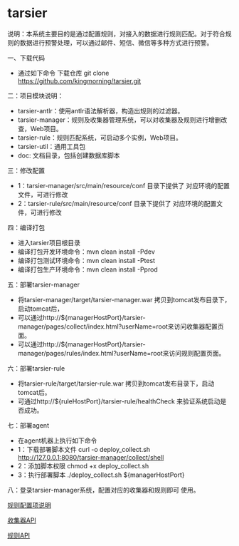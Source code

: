 # tarsier

说明：本系统主要目的是通过配置规则，对接入的数据进行规则匹配。对于符合规则的数据进行预警处理，可以通过邮件、短信、微信等多种方式进行预警。

一、下载代码
* 通过如下命令 下载仓库
git clone https://github.com/kingmorning/tarsier.git

二：项目模块说明：
* tarsier-antlr：使用antlr语法解析器，构造出规则的过滤器。
* tarsier-manager：规则及收集器管理系统，可以对收集器及规则进行增删改查，Web项目。
* tarsier-rule：规则匹配系统，可启动多个实例，Web项目。
* tarsier-util：通用工具包
* doc: 文档目录，包括创建数据库脚本

三：修改配置
* 1：tarsier-manager/src/main/resource/conf 目录下提供了 对应环境的配置文件，可进行修改
* 2：tarsier-rule/src/main/resource/conf 目录下提供了 对应环境的配置文件，可进行修改

四：编译打包
* 进入tarsier项目根目录
* 编译打包开发环境命令：mvn clean install -Pdev
* 编译打包测试环境命令：mvn clean install -Ptest
* 编译打包生产环境命令：mvn clean install -Pprod

五：部署tarsier-manager
*  将tarsier-manager/target/tarsier-manager.war 拷贝到tomcat发布目录下，启动tomcat后，
*  可以通过http://${managerHostPort}/tarsier-manager/pages/collect/index.html?userName=root来访问收集器配置页面。
*  可以通过http://${managerHostPort}/tarsier-manager/pages/rules/index.html?userName=root来访问规则配置页面。

六：部署tarsier-rule
* 将tarsier-rule/target/tarsier-rule.war 拷贝到tomcat发布目录下，启动tomcat后。
* 可通过http://${ruleHostPort}/tarsier-rule/healthCheck 来验证系统启动是否成功。

七：部署agent
* 在agent机器上执行如下命令
* 1：下载部署脚本文件 curl -o deploy_collect.sh http://127.0.0.1:8080/tarsier-manager/collect/shell
* 2：添加脚本权限 chmod +x deploy_collect.sh
* 3：执行部署脚本 ./deploy_collect.sh ${managerHostPort}

八：登录tarsier-manager系统，配置对应的收集器和规则即可 使用。

[规则配置项说明](./doc/ruleConfig.pdf)

[收集器API](./doc/CollectAPI.md)

[规则API](./doc/RuleAPI.md)

